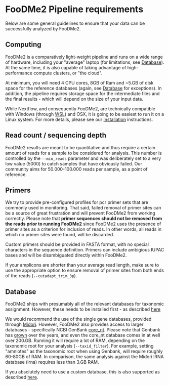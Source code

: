 # FooDMe2 Pipeline requirements

Below are some general guidelines to ensure that your data can be successfully analyzed by FooDMe2. 

## Computing

FooDMe2 is a comparatively light-weight pipeline and runs on a wide range of hardware, including your "average" laptop (for limitations, see [Database](#database)). At the same time, it is also capable of taking advantage of high-performance compute clusters, or "the cloud". 

At minimum, you will need 4 CPU cores, 8GB of Ram and ~5.GB of disk space for the reference databases (again, see [Database](#database) for exceptions). In addition, the pipeline requires storage space for the intermediate files and the final results - which will depend on the size of your input data. 

While Nextflow, and consequently FooDMe2, are technically compatible with Windows (through [WSL](https://learn.microsoft.com/en-us/windows/wsl/about)) and OSX, it is going to be easiest to run it on a Linux system. For more details, please see our [installation](installation.md) instructions. 

## Read count / sequencing depth

FooDMe2 results are meant to be quantitative and thus require a certain amount of reads for a sample to be considered for analysis. This number is controlled by the `--min_reads` parameter and was deliberately set to a very low value (5000) to catch samples that have obviously failed. Our community aims for 50.000-100.000 reads per sample, as a point of reference.

## Primers

We try to provide pre-configured profiles for pcr primer sets that are commonly used in monitoring. That said, failed removal of primer sites can be a source of great frustration and will prevent FooDMe2 from working correctly. Please note that **primer sequences should not be removed from the reads prior to running FooDMe2** since FooDMe2 uses the presence of primer sites as a criterion for inclusion of reads. In other words, all reads in which no primer sites were found, will be discarded.

Custom primers should be provided in FASTA format, with no special characters in the sequence definition. Primers can include ambigious IUPAC bases and will be disambiguated directly within FooDMe2. 

If your amplicons are shorter than your average read length, make sure to use the appropriate option to ensure removal of primer sites from both ends of the reads (`--cutadapt_trim_3p`).

## Database

FooDMe2 ships with presumably all of the relevant databases for taxonomic assignment. However, these needs to be installed first - as described [here](installation.md)

We would recommend the use of the single gene databases, provided through [Midori](https://www.reference-midori.info/). However, FooDMe2 also provides access to larger databases - specifically NCBI GenBank [core_nt](https://ncbiinsights.ncbi.nlm.nih.gov/2024/07/18/new-blast-core-nucleotide-database/). Please note that Genbank has [grown](https://www.ncbi.nlm.nih.gov/genbank/statistics/) over the years, and even the core_nt database comes in at well over 200.GB. Running it will require a lot of RAM, depending on the taxonomic root for your analysis (`--taxid_filter`). For example, setting "amniotes" as the taxonomic root when using Genbank, will require roughly 60-80GB of RAM. In comparison, the same analysis against the Midori lRNA database (lrna) requires less than 3.GB RAM.

If you absolutely need to use a custom database, this is also supported as described [here](usage.md#--blast_db--default--null). 

